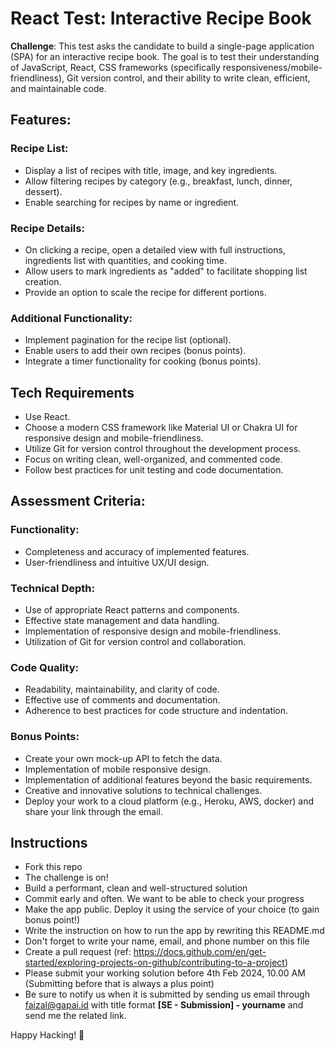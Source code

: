 
# React Test: Interactive Recipe Book

**Challenge**: This test asks the candidate to build a single-page application (SPA) for an interactive recipe book. The goal is to test their understanding of JavaScript, React, CSS frameworks (specifically responsiveness/mobile-friendliness), Git version control, and their ability to write clean, efficient, and maintainable code.

## Features:

### Recipe List:
  - Display a list of recipes with title, image, and key ingredients.
  - Allow filtering recipes by category (e.g., breakfast, lunch, dinner, dessert).
  - Enable searching for recipes by name or ingredient.
### Recipe Details:
  - On clicking a recipe, open a detailed view with full instructions, ingredients list with quantities, and cooking time.
  - Allow users to mark ingredients as "added" to facilitate shopping list creation.
  - Provide an option to scale the recipe for different portions.
### Additional Functionality:
  - Implement pagination for the recipe list (optional).
  - Enable users to add their own recipes (bonus points).
  - Integrate a timer functionality for cooking (bonus points).

## Tech Requirements

- Use React.
- Choose a modern CSS framework like Material UI or Chakra UI for responsive design and mobile-friendliness.
- Utilize Git for version control throughout the development process.
- Focus on writing clean, well-organized, and commented code.
- Follow best practices for unit testing and code documentation.

## Assessment Criteria:

### Functionality:
- Completeness and accuracy of implemented features.
- User-friendliness and intuitive UX/UI design.
### Technical Depth:
- Use of appropriate React patterns and components.
- Effective state management and data handling.
- Implementation of responsive design and mobile-friendliness.
- Utilization of Git for version control and collaboration.
### Code Quality:
- Readability, maintainability, and clarity of code.
- Effective use of comments and documentation.
- Adherence to best practices for code structure and indentation.
### Bonus Points:
- Create your own mock-up API to fetch the data.
- Implementation of mobile responsive design.
- Implementation of additional features beyond the basic requirements.
- Creative and innovative solutions to technical challenges.
- Deploy your work to a cloud platform (e.g., Heroku, AWS, docker) and share your link through the email.

## Instructions

- Fork this repo
- The challenge is on!
- Build a performant, clean and well-structured solution
- Commit early and often. We want to be able to check your progress
- Make the app public. Deploy it using the service of your choice (to gain bonus point!)
- Write the instruction on how to run the app by rewriting this README.md
- Don't forget to write your name, email, and phone number on this file
- Create a pull request (ref: https://docs.github.com/en/get-started/exploring-projects-on-github/contributing-to-a-project)
- Please submit your working solution before 4th Feb 2024, 10.00 AM (Submitting before that is always a plus point)
- Be sure to notify us when it is submitted by sending us email through faizal@gapai.id with title format **[SE - Submission] - yourname** and send me the related link.

Happy Hacking! 🤘